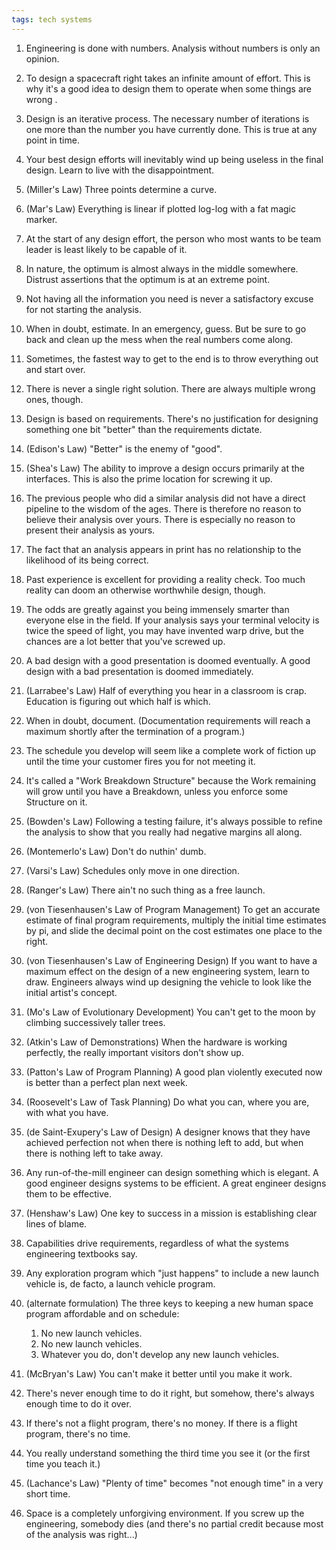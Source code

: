 ```yaml
---
tags: tech systems
---
```


1. Engineering is done with numbers. Analysis without numbers is only an opinion.

2. To design a spacecraft right takes an infinite amount of effort. This is why it's a good idea to design them to operate when some things are wrong .

3. Design is an iterative process. The necessary number of iterations is one more than the number you have currently done. This is true at any point in time.

4. Your best design efforts will inevitably wind up being useless in the final design. Learn to live with the disappointment.

5. (Miller's Law) Three points determine a curve.

6. (Mar's Law) Everything is linear if plotted log-log with a fat magic marker.

7. At the start of any design effort, the person who most wants to be team leader is least likely to be capable of it.

8. In nature, the optimum is almost always in the middle somewhere. Distrust assertions that the optimum is at an extreme point.

9. Not having all the information you need is never a satisfactory excuse for not starting the analysis.

10. When in doubt, estimate. In an emergency, guess. But be sure to go back and clean up the mess when the real numbers come along.

11. Sometimes, the fastest way to get to the end is to throw everything out and start over.

12. There is never a single right solution. There are always multiple wrong ones, though.

13. Design is based on requirements. There's no justification for designing something one bit "better" than the requirements dictate.

14. (Edison's Law) "Better" is the enemy of "good".

15. (Shea's Law) The ability to improve a design occurs primarily at the interfaces. This is also the prime location for screwing it up.

16. The previous people who did a similar analysis did not have a direct pipeline to the wisdom of the ages. There is therefore no reason to believe their analysis over yours. There is especially no reason to present their analysis as yours.

17. The fact that an analysis appears in print has no relationship to the likelihood of its being correct.

18. Past experience is excellent for providing a reality check. Too much reality can doom an otherwise worthwhile design, though.

19. The odds are greatly against you being immensely smarter than everyone else in the field. If your analysis says your terminal velocity is twice the speed of light, you may have invented warp drive, but the chances are a lot better that you've screwed up.

20. A bad design with a good presentation is doomed eventually. A good design with a bad presentation is doomed immediately.

21. (Larrabee's Law) Half of everything you hear in a classroom is crap. Education is figuring out which half is which.

22. When in doubt, document. (Documentation requirements will reach a maximum shortly after the termination of a program.)

23. The schedule you develop will seem like a complete work of fiction up until the time your customer fires you for not meeting it.

24. It's called a "Work Breakdown Structure" because the Work remaining will grow until you have a Breakdown, unless you enforce some Structure on it.

25. (Bowden's Law) Following a testing failure, it's always possible to refine the analysis to show that you really had negative margins all along.

26. (Montemerlo's Law) Don't do nuthin' dumb.

27. (Varsi's Law) Schedules only move in one direction.

28. (Ranger's Law) There ain't no such thing as a free launch.

29. (von Tiesenhausen's Law of Program Management) To get an accurate estimate of final program requirements, multiply the initial time estimates by pi, and slide the decimal point on the cost estimates one place to the right.

30. (von Tiesenhausen's Law of Engineering Design) If you want to have a maximum effect on the design of a new engineering system, learn to draw. Engineers always wind up designing the vehicle to look like the initial artist's concept.

31. (Mo's Law of Evolutionary Development) You can't get to the moon by climbing successively taller trees.

32. (Atkin's Law of Demonstrations) When the hardware is working perfectly, the really important visitors don't show up.

33. (Patton's Law of Program Planning) A good plan violently executed now is better than a perfect plan next week.

34. (Roosevelt's Law of Task Planning) Do what you can, where you are, with what you have.

35. (de Saint-Exupery's Law of Design) A designer knows that they have achieved perfection not when there is nothing left to add, but when there is nothing left to take away.

36. Any run-of-the-mill engineer can design something which is elegant. A good engineer designs systems to be efficient. A great engineer designs them to be effective.

37. (Henshaw's Law) One key to success in a mission is establishing clear lines of blame.

38. Capabilities drive requirements, regardless of what the systems engineering textbooks say.

39. Any exploration program which "just happens" to include a new launch vehicle is, de facto, a launch vehicle program.

39. (alternate formulation) The three keys to keeping a new human space program affordable and on schedule:
       1)  No new launch vehicles.
       2)  No new launch vehicles.
       3)  Whatever you do, don't develop any new launch vehicles.

40. (McBryan's Law) You can't make it better until you make it work.

41. There's never enough time to do it right, but somehow, there's always enough time to do it over.

42. If there's not a flight program, there's no money.
      If there is a flight program, there's no time.

43. You really understand something the third time you see it (or the first time you teach it.)

44. (Lachance's Law) "Plenty of time" becomes "not enough time" in a very short time.

45. Space is a completely unforgiving environment. If you screw up the engineering, somebody dies (and there's no partial credit because most of the analysis was right...)